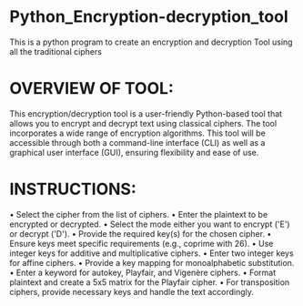 # Python_Encryption-decryption_tool
This is a python program to create an encryption and decryption Tool using all the traditional ciphers
# OVERVIEW OF TOOL:
This encryption/decryption tool is a user-friendly Python-based tool that allows you to encrypt and decrypt text using classical ciphers. The tool incorporates a wide range of encryption algorithms. This tool will be accessible through both a command-line interface (CLI) as well as a graphical user interface (GUI), ensuring flexibility and ease of use.
# INSTRUCTIONS:
•	Select the cipher from the list of ciphers.
•	Enter the plaintext to be encrypted or decrypted.
•	Select the mode either you want to encrypt ('E') or decrypt ('D').
•	Provide the required key(s) for the chosen cipher.
•	Ensure keys meet specific requirements (e.g., coprime with 26).
•	Use integer keys for additive and multiplicative ciphers.
•	Enter two integer keys for affine ciphers.
•	Provide a key mapping for monoalphabetic substitution.
•	Enter a keyword for autokey, Playfair, and Vigenère ciphers.
•	Format plaintext and create a 5x5 matrix for the Playfair cipher.
•	For transposition ciphers, provide necessary keys and handle the text accordingly.
